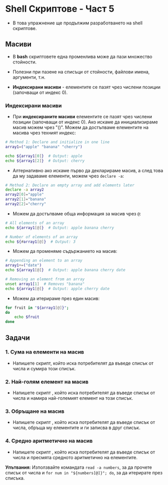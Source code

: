 # Shell Скриптове - Част 5

- В това упражнение ще продължим разработването на  shell скриптове.
## Масиви

- В **bash** скриптовете една променлива  може да пази множество стойности.
- Полезни при пазене на списъци от стойности, файлови имена, аргументи, т.н.

- **Индексирани масиви** - елементите се пазят чрез числени позиции (започващи от индекс 0).
### Индексирани масиви

- При **индексираните масиви** елементите се пазят чрез числени позиции (започващи от индекс 0). Ако искаме да инициализираме масив можем чрез "()". Можем да достъпваме елементите на масива чрез техният индекс:
```bash
# Method 1: Declare and initialize in one line
array1=("apple" "banana" "cherry")

echo ${array1[0]}  # Output: apple
echo ${array1[2]}  # Output: cherry
```

- Алтернативно ако искаме първо да декларираме масив, а след това да му задаваме елементи, можем чрез `declare -a`:
```bash
# Method 2: Declare an empty array and add elements later
declare -a array2
array2[0]="apple"
array2[1]="banana"
array2[2]="cherry"
```

- Можем да достъпваме обща информация за масив чрез `@`:
```bash
# All elements of an array
echo ${array1[@]}  # Output: apple banana cherry

# Number of elements of an array
echo ${#array1[@]}  # Output: 3
```

- Можем да променяме съдържанието на масив:
```bash
# Appending an element to an array
array1+=("date")
echo ${array1[@]}  # Output: apple banana cherry date

# Removing an element from an array
unset array1[1]  # Removes "banana"
echo ${array1[@]}  # Output: apple cherry date
```

- Можем да итерираме през един масив:
```bash
for fruit in "${array1[@]}";
do
    echo $fruit
done
```

## Задачи

### 1. Сума на елементи на масив

- Напишете скрипт, който иска потребителят да въведе списък от числа и сумира този списък.
### 2. Най-голям елемент на масив

- Напишете скрипт , който иска потребителят да въведе списък от числа и намира най-големият елемент на този списък.
### 3. Обръщане на масив

- Напишете скрипт , който иска потребителят да въведе списък от числа, обръща му елементите и ги записва в друг списък.
### 4. Средно аритметично на масив

- Напишете скрипт , който иска потребителят да въведе списък от числа и пресмята средното аритметично на елементите.

**Упътвания:** Използвайте командата `read -a numbers`, за да прочете списък от числа и `for num in "${numbers[@]}"; do`, за да итерирате през списъка.
